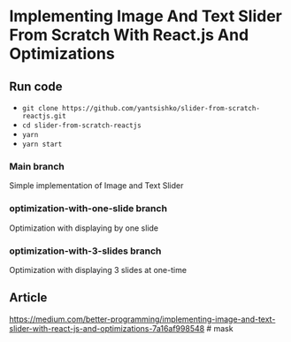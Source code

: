 # Implementing Image And Text Slider From Scratch With React.js And Optimizations

## Run code

- `git clone https://github.com/yantsishko/slider-from-scratch-reactjs.git`
- `cd slider-from-scratch-reactjs`
- `yarn`
- `yarn start`

### Main branch
Simple implementation of Image and Text Slider

### optimization-with-one-slide branch
Optimization with displaying by one slide

### optimization-with-3-slides branch
Optimization with displaying 3 slides at one-time

## Article

https://medium.com/better-programming/implementing-image-and-text-slider-with-react-js-and-optimizations-7a16af998548
#   m a s k  
 